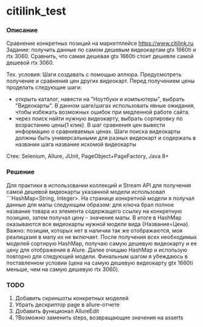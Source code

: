 # citilink_test
### Описание
Сравнение конкретных позиций на маркетплейсе https://www.citilink.ru
Задание: получить данные по самом дешевым видеокартам gtx 1660ti и rtx 3060. Сравнить, что самая дешевая gtx 1660ti стоит дешевле самой дешевой rtx 3060.

Тех. условия:
Шаги создавать с помощью аллюра. Предусмотреть получение и сравнения цен других видеокарт. Перед получением цены проделать следующие шаги:
- открыть каталог, навести на "Ноутбуки и компьютеры", выбрать "Видеокарты". В данном шаге/шагах использовать явные ожидания, чтобы избежать возможных ошибок при медленной работе сайта.
- через поиск найти нужную видеокарту, выбрать сортировку по возрастанию цены(1 клик).
В шаг сравнения цен вывести информацию о сравниваемых ценах.
Шаги поиска видеокарты должны быть универсальными для разных видеокарт и содержать в названии шага название искомой видеокарты

Стек: Selenium, Allure, JUnit, PageObject+PageFactory, Java 8+

### Решение 
Для практики в использовании коллекций и Stream API для получения самой дешевой видеокарты указанной модели использовал ```HashMap<String, Integer>.
На странице конкретной модели я получал данные для мапы следующим образом: для ключа брал полное название товара из элемента содержащего ссылку на конкретную позицию,
затем получал цену - значение мапы. В итоге в HashMap оказываются все видеокарты нужной модели вида {Название=Цена}. Важно: позиции, которых нет в наличии так же отображаются,
моя реалицазия в мапу их не включает. После получения всех необходимых моделей сортирую HashMap, получаю самую дешевую видеокарту и ее цену для отображения в Alure. Далее
очищаю HashMap и использую повторно для следующей модели. Финальным шагом я убеждаюсь в поставленном условии (цена на самую дешевую видеокарту gtx 1660ti меньше, чем на самую дешевую rtx 3060).


### TODO
1. Добавить скриншоты конкретных моделей
2. Убрать дескриптор page в allure-отчете
3. Добавить функционал AllureEdit
4. ?Возможно заменить steps, возвращающие значения на asserts
